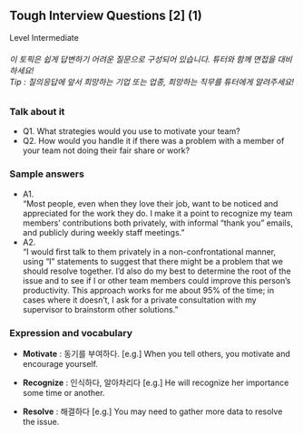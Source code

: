 ## Tough Interview Questions [2] (1)
Level Intermediate
###### 이 토픽은 쉽게 답변하기 어려운 질문으로 구성되어 있습니다. 튜터와 함께 면접을 대비하세요!<br/>Tip : 질의응답에 앞서 희망하는 기업 또는 업종, 희망하는 직무를 튜터에게 알려주세요!

### Talk about it
- Q1. What strategies would you use to motivate your team?- Q2. How would you handle it if there was a problem with a member of your team not doing their fair share or work?
### Sample answers
- A1.  
“Most people, even when they love their job, want to be noticed and appreciated for the work they do. I make it a point to recognize my team members’ contributions both privately, with informal “thank you” emails, and publicly during weekly staff meetings.”
- A2.  
“I would first talk to them privately in a non-confrontational manner, using “I” statements to suggest that there might be a problem that we should resolve together. I’d also do my best to determine the root of the issue and to see if I or other team members could improve this person’s productivity. This approach works for me about 95% of the time; in cases where it doesn’t, I ask for a private consultation with my supervisor to brainstorm other solutions.”
### Expression and vocabulary
- **Motivate** : 동기를 부여하다.
[e.g.] When you tell others, you motivate and encourage yourself.

- **Recognize** : 인식하다, 알아차리다
[e.g.] He will recognize her importance some time or another.

- **Resolve** : 해결하다
[e.g.] You may need to gather more data to resolve the issue.


